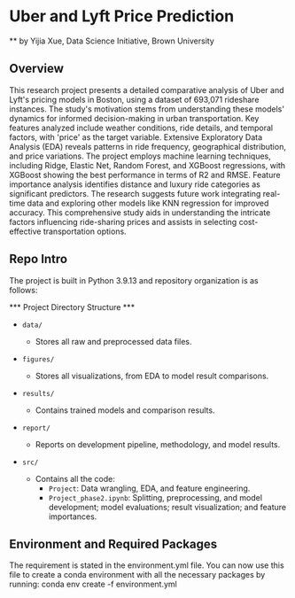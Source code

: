 # Uber and Lyft Price Prediction

** by Yijia Xue, Data Science Initiative, Brown University

## Overview

This research project presents a detailed comparative analysis of Uber and Lyft's pricing models in Boston, using a dataset of 693,071 rideshare instances. The study's motivation stems from understanding these models' dynamics for informed decision-making in urban transportation. Key features analyzed include weather conditions, ride details, and temporal factors, with 'price' as the target variable. Extensive Exploratory Data Analysis (EDA) reveals patterns in ride frequency, geographical distribution, and price variations. The project employs machine learning techniques, including Ridge, Elastic Net, Random Forest, and XGBoost regressions, with XGBoost showing the best performance in terms of R2 and RMSE. Feature importance analysis identifies distance and luxury ride categories as significant predictors. The research suggests future work integrating real-time data and exploring other models like KNN regression for improved accuracy. This comprehensive study aids in understanding the intricate factors influencing ride-sharing prices and assists in selecting cost-effective transportation options.

## Repo Intro

The project is built in Python 3.9.13 and repository organization is as follows:

*** Project Directory Structure ***

- `data/`
  - Stores all raw and preprocessed data files.

- `figures/`
  - Stores all visualizations, from EDA to model result comparisons.

- `results/`
  - Contains trained models and comparison results.

- `report/`
  - Reports on development pipeline, methodology, and model results.

- `src/`
  - Contains all the code:
    - `Project`: Data wrangling, EDA, and feature engineering.
    - `Project_phase2.ipynb`: Splitting, preprocessing, and model development; model evaluations; result visualization; and feature importances.


## Environment and Required Packages
The requirement is stated in the environment.yml file. You can now use this file to create a conda environment with all the necessary packages by running: conda env create -f environment.yml
